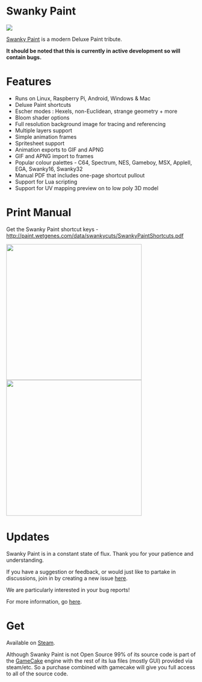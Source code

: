 # Swanky Paint

<a href="http://paint.wetgenes.com"><img src="http://dime.lo4d.net/data/swankylogo/swankylogo.png"/></a>

[Swanky Paint](http://paint.wetgenes.com) is a modern Deluxe Paint tribute.

**It should be noted that this is currently in active development so will contain bugs.**


Features
===================

- Runs on Linux, Raspberry Pi, Android, Windows & Mac
- Deluxe Paint shortcuts
- Escher modes : Hexels, non-Euclidean, strange geometry + more
- Bloom shader options
- Full resolution background image for tracing and referencing
- Multiple layers support
- Simple animation frames
- Spritesheet support
- Animation exports to GIF and APNG
- GIF and APNG import to frames
- Popular colour palettes - C64, Spectrum, NES, Gameboy, MSX, AppleII, EGA, Swanky16, Swanky32
- Manual PDF that includes one-page shortcut pullout
- Support for Lua scripting
- Support for UV mapping preview on to low poly 3D model
 

Print Manual
===================

Get the Swanky Paint shortcut keys - http://paint.wetgenes.com/data/swankycuts/SwankyPaintShortcuts.pdf

<img src="http://dime.lo4d.net/data/swankyshortcut/swankyshortcut1.png" width="360"><img src="http://dime.lo4d.net/data/swankyshortcut/swankyshortcut2.png" width="360">


Updates
===================

Swanky Paint is in a constant state of flux. Thank you for your patience and understanding.

If you have a suggestion or feedback, or would just like to partake in discussions, join in by creating a new issue [here](https://github.com/xriss/swankypaint/issues).

We are particularly interested in your bug reports!

For more information, go [here](http://paint.wetgenes.com/about).


Get
===================

Available on [Steam](http://store.steampowered.com/app/432030).

Although Swanky Paint is not Open Source 99% of its source code is part of the [GameCake](https://github.com/xriss/gamecake) engine with the rest of its lua files (mostly GUI) provided via steam/etc. So a purchase combined with gamecake will give you full access to all of the source code.
